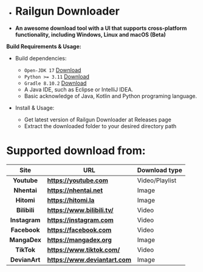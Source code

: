 * # Railgun Downloader
* **An awesome download tool with a UI that supports cross-platform functionality, including Windows, Linux and macOS (Beta)**

**Build Requirements & Usage:**

- Build dependencies:
  - `Open-JDK 17` [Download](https://jdk.java.net/)
  - `Python >= 3.11` [Download](https://www.python.org/downloads/)
  - `Gradle 8.10.2` [Download](https://gradle.org/install/)
  - A Java IDE, such as Eclipse or IntelliJ IDEA.
  - Basic acknowledge of Java, Kotlin and Python programing language.


- Install & Usage:
  - Get latest version of Railgun Downloader at Releases page
  - Extract the downloaded folder to your desired directory path
  
# Supported download from:
|     Site      | URL                            | Download type  |
|:-------------:|--------------------------------|----------------|
|  **Youtube**  | **https://youtube.com**        | Video/Playlist |
 |  **Nhentai**  | **https://nhentai.net**        | Image          |
  |  **Hitomi**   | **https://hitomi.la**          | Image          |
| **Bilibili**  | **https://www.bilibili.tv/**   | Video          |
| **Instagram** | **https://instagram.com**      | Video          |
| **Facebook**  | **https://facebook.com**       | Video          |
| **MangaDex**  | **https://mangadex.org**       | Image          |
|  **TikTok**   | **https://www.tiktok.com/**    | Video          |
| **DevianArt** | **https://www.deviantart.com** | Image          |
